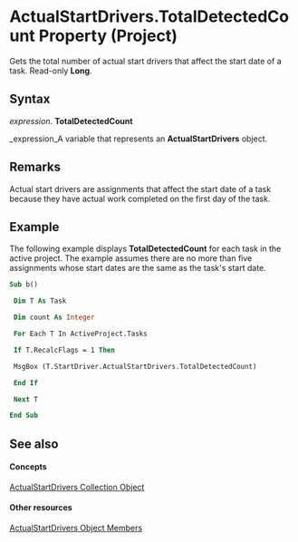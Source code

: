 
# ActualStartDrivers.TotalDetectedCount Property (Project)

Gets the total number of actual start drivers that affect the start date of a task. Read-only  **Long**.


## Syntax

 _expression_. **TotalDetectedCount**

 _expression_A variable that represents an  **ActualStartDrivers** object.


## Remarks

Actual start drivers are assignments that affect the start date of a task because they have actual work completed on the first day of the task.


## Example

The following example displays  **TotalDetectedCount** for each task in the active project. The example assumes there are no more than five assignments whose start dates are the same as the task's start date.


```vb
Sub b() 

 Dim T As Task 

 Dim count As Integer 

 For Each T In ActiveProject.Tasks 

 If T.RecalcFlags = 1 Then 

 MsgBox (T.StartDriver.ActualStartDrivers.TotalDetectedCount) 

 End If 

 Next T 

End Sub
```


## See also


#### Concepts


 [ActualStartDrivers Collection Object](b9a76aed-576f-e7df-3884-c8d3fcecf210.md)
#### Other resources


 [ActualStartDrivers Object Members](74321d0d-bbde-3f2d-50ee-bfb0c674114c.md)
